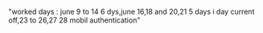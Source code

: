 "worked days : june 9 to 14 6 dys,june 16,18 and 20,21 5 days i day current off,23 to 26,27 28 mobil authentication"
